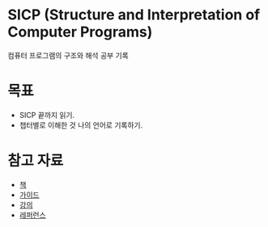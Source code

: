 # SICP (Structure and Interpretation of Computer Programs)
컴퓨터 프로그램의 구조와 해석 공부 기록

# 목표

* SICP 끝까지 읽기.
* 챕터별로 이해한 것 나의 언어로 기록하기.

# 참고 자료

* [책](https://sarabander.github.io/sicp/html/)
* [가이드](https://github.com/minnsane/TeachYourselfCS-KR/blob/main/README.md)
* [강의](https://archive.org/details/ucberkeley-webcast-PL3E89002AA9B9879E?sort=titleSorter)
* [레퍼런스](https://github.com/ivanjovanovic/sicp)
